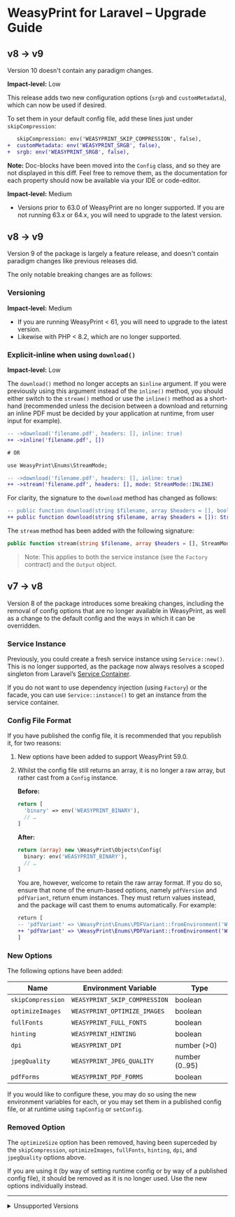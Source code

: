 # WeasyPrint for Laravel – Upgrade Guide

## v8 → v9

Version 10 doesn't contain any paradigm changes.

**Impact-level:** Low

This release adds two new configuration options (`srgb` and `customMetadata`), which can now be used if desired.

To set them in your default config file, add these lines just under `skipCompression`:

```diff
   skipCompression: env('WEASYPRINT_SKIP_COMPRESSION', false),
+  customMetadata: env('WEASYPRINT_SRGB', false),
+  srgb: env('WEASYPRINT_SRGB', false),
```

**Note:** Doc-blocks have been moved into the `Config` class, and so they are not displayed in this diff. Feel free to remove them, as the documentation for each property should now be available via your IDE or code-editor.

**Impact-level:** Medium

- Versions prior to 63.0 of WeasyPrint are no longer supported. If you are not running 63.x or 64.x, you will need to upgrade to the latest version.

## v8 → v9

Version 9 of the package is largely a feature release, and doesn't contain paradigm changes like previous releases did.

The only notable breaking changes are as follows:

### Versioning

**Impact-level:** Medium

- If you are running WeasyPrint < 61, you will need to upgrade to the latest version.
- Likewise with PHP < 8.2, which are no longer supported.

### Explicit-inline when using `download()`

**Impact-level:** Low

The `download()` method no longer accepts an `$inline` argument. If you were previously using this argument instead of the `inline()` method, you should either switch to the `stream()` method or use the `inline()` method as a short-hand (recommended unless the decision between a download and returning an inline PDF must be decided by your application at runtime, from user input for example).

```diff
-- ->download('filename.pdf', headers: [], inline: true)
++ ->inline('filename.pdf', [])

# OR

use WeasyPrint\Enums\StreamMode;

-- ->download('filename.pdf', headers: [], inline: true)
++ ->stream('filename.pdf', headers: [], mode: StreamMode::INLINE)
```

For clarity, the signature to the `download` method has changed as follows:

```diff
-- public function download(string $filename, array $headers = [], bool $inline = false): StreamedResponse;
++ public function download(string $filename, array $headers = []): StreamedResponse;
```

The `stream` method has been added with the following signature:

```php
public function stream(string $filename, array $headers = [], StreamMode $mode): StreamedResponse;
```

> Note: This applies to both the service instance (see the `Factory` contract) and the `Output` object.

## v7 → v8

Version 8 of the package introduces some breaking changes, including the removal of config options that are no longer available in WeasyPrint, as well as a change to the default config and the ways in which it can be overridden.

### Service Instance

Previously, you could create a fresh service instance using `Service::new()`. This is no longer supported, as the package now always resolves a scoped singleton from Laravel’s [Service Container](https://laravel.com/docs/container).

If you do not want to use dependency injection (using `Factory`) or the facade, you can use `Service::instance()` to get an instance from the service container.

### Config File Format

If you have published the config file, it is recommended that you republish it, for two reasons:

1. New options have been added to support WeasyPrint 59.0.
2. Whilst the config file still returns an array, it is no longer a raw array, but rather cast from a `Config` instance.

    **Before:**

    ```php
    return [
      'binary' => env('WEASYPRINT_BINARY'),
      // …
    ]
    ```

    **After:**

    ```php
    return (array) new \WeasyPrint\Objects\Config(
      binary: env('WEASYPRINT_BINARY'),
      // …
    ]
    ```

    You are, however, welcome to retain the raw array format. If you do so, ensure that none of the enum-based options, namely `pdfVersion` and `pdfVariant`, return enum instances. They must return values instead, and the package will cast them to enums automatically. For example:

    ```diff
    return [
    -- 'pdfVariant' => \WeasyPrint\Enums\PDFVariant::fromEnvironment('WEASYPRINT_PDF_VARIANT'),
    ++ 'pdfVariant' => \WeasyPrint\Enums\PDFVariant::fromEnvironment('WEASYPRINT_PDF_VARIANT')->value,
    ]
    ```

### New Options

The following options have been added:

| Name              | Environment Variable          | Type           |
| ----------------- | ----------------------------- | -------------- |
| `skipCompression` | `WEASYPRINT_SKIP_COMPRESSION` | boolean        |
| `optimizeImages`  | `WEASYPRINT_OPTIMIZE_IMAGES`  | boolean        |
| `fullFonts`       | `WEASYPRINT_FULL_FONTS`       | boolean        |
| `hinting`         | `WEASYPRINT_HINTING`          | boolean        |
| `dpi`             | `WEASYPRINT_DPI`              | number (>0)    |
| `jpegQuality`     | `WEASYPRINT_JPEG_QUALITY`     | number (0..95) |
| `pdfForms`        | `WEASYPRINT_PDF_FORMS`        | boolean        |

If you would like to configure these, you may do so using the new environment variables for each, or you may set them in a published config file, or at runtime using `tapConfig` or `setConfig`.

### Removed Option

The `optimizeSize` option has been removed, having been superceded by the `skipCompression`, `optimizeImages`, `fullFonts`, `hinting`, `dpi`, and `jpegQuality` options above.

If you are using it (by way of setting runtime config or by way of a published config file), it should be removed as it is no longer used. Use the new options individually instead.

<hr />

<details>
<summary>Unsupported Versions</summary>

## v6 → v7

Version 7 of the package does not introduce any new features or changes. The upgrade path simply involves ensuring that you are running at least Laravel 9.x on PHP 8.1+.

## v5 → v6

Version 6 of the package is a trimmed down version of v5, with specific emphasis on support for WeasyPrint v53, which has a new rendering engine (drops cairo) and no longer supports PNG images.

To upgrade to v6 of the package, you must be running WeasyPrint v53 or greater. A varity of installation options are available on their [documentation](https://doc.courtbouillon.org/weasyprint/latest/first_steps.html).

This version drops support for output types, as only PDFs are supported now. This means that the `to()`, `toPdf()` and `toPng()` methods have been dropped. The `OutputType` enumeration class has also been dropped.

The instantiation options are still available, however you no longer need to call any of the above methods. For example, assuming you are using the Facade, you can now do the following:

```php
// Download
WeasyPrint::prepareSource($source)->build()->download('filename.pdf'); // or,
WeasyPrint::prepareSource($source)->download('filename.pdf');

// Inline
WeasyPrint::prepareSource($source)->build()->inline('filename.pdf'); // or,
WeasyPrint::prepareSource($source)->inline('filename.pdf');

// Get Raw Data
$data = WeasyPrint::prepareSource($source)->build()->getData(); // or,
$data = WeasyPrint::prepareSource($source)->getData();
```

Be sure to checkout the [readme](readme.md) to see all the instantiation approaches.

Additionally, some configuration options have changed:

- `resolution` has been dropped – this was for PNGs only. You may remove this option if you have published your config file.
- `optimizeImages` has been dropped in favor of `optimizeSize`, corresponding to the `--optimize-size` flag that is passed to WeasyPrint. You don't need to do anything if you have not published your config file. If you have, simply remove `optimizeImages` and replace it with `optimizeSize`, as follows:

```php
return [
  // …

  /**
   * Optionally enable size optimizations, where WeasyPrint will attempt
   * to reduce the size of embedded images, fonts or both.
   * Use: 'images', 'fonts', 'all' or 'none' (default)
   * @param string
   */
  'optimizeSize' => env('WEASYPRINT_OPTIMIZE_SIZE', 'none'),
];
```

Note that the configuration now supports environment variables, which means you don't need to publish the config file anymore, unless you'd like to change the variable names or resolve them in a different way. See the [readme](readme.md) for more information.

And, lastly, the `getContentType()` method on the `Output` class has been removed – you will always receive `application/pdf`.

## v2/3/4 → v5.0.0

Being a total rewrite of the package, v5 is a Major Paradigm Release with several breaking changes. In this guide, the changes and upgrade paths are documented.

### Instantiation and preparing the source

The service class was previously instantiated with a static call to either `make` or `view`. These methods created a new instance of the `WeasyPrint` class, hydrated with the relevant “source”. In v5, both of these methods have been dropped as part of the change in architecture.

WeasyPrint for Laravel now supports instantiation via the Laravel Service Container or directly via the static `new()` method on the `Service` class, which has replaced the old `WeasyPrint` class.

As a result, there are now three methods you can use to get an instance of the `Service` class, and only one method to prepare the source. The readme covers the options available, however the diff below provides some quick examples of how to upgrade:

#### From `make` to `new()->prepareSource()` using service-instantiation

```diff
-- $service = WeasyPrint\WeasyPrint::make('<p>Test</p>');
++ $service = WeasyPrint\Service::new()->prepareSource('<p>Test</p>');
```

#### From `make` to `prepareSource()` using the service container

```diff
-- $service = WeasyPrint\WeasyPrint::make('<p>Test</p>');
++ $service = app(WeasyPrint\Factory::class)->prepareSource('<p>Test</p>');
```

Naturally, `Factory` may be resolved through dependency injection. In the example below, a cloned instance of the service is being returned. See the notes on [immutability](readme.md#immutability) for more information.

```php
public function __invoke(WeasyPrint\Factory $weasyprint)
{
  $service = $weasyprint->prepareSource('<p>Test</p>');
}
```

#### From `make` to `prepareSource()` using the facade

```diff
-- $service = WeasyPrint\WeasyPrint::make('<p>Test</p>');
++ $service = WeasyPrint\Facade::prepareSource('<p>Test</p>');
```

---
> 💡 **Note:** From this point onwards, this guide will use service-instantiation for all upgrade paths.
---

#### From `view` to `new()->prepareSource()` (without data)

```diff
-- $service = WeasyPrint\WeasyPrint::view('my-view');
++ $service = WeasyPrint\Service::new()->prepareSource(view('my-view'));
```
#### From `view` to `new()->prepareSource()` (with data)

```diff
$data = ['foo' => 'bar'];

-- $service = WeasyPrint\WeasyPrint::view('my-view', $data);
++ $service = WeasyPrint\Service::new()->prepareSource(view('my-view', $data));
```

### Configuration

In v5, the `set*` and `add*` (except for `addAttachment`) helpers are no longer available. Instead, the package uses a config-based architecture, where configuration is defined through arrays via argument unpacking, as well as named arguments when setting config directly.

When the service provider boots up, it merges the default configuration (either from the package or the config file published with `vendor:publish --tag=weasyprint.config`) into the Laravel config repository, available in the service container.

Whenever a new `Service` is instantiated, it will read this config using argument unpacking and will merge any specific overrides you pass in. These overrides may be passed in as an unpacked array or as named arguments.

For the purposes of this guide, only named arguments will be shown. For additional brevity, the example below shows all configuration options being changed in a single call.

```diff
-- $service = WeasyPrint\WeasyPrint::view('my-view')
--   ->setTimeout(10000)
--   ->setBaseUrl('https://example.com')
--   ->setResolution(300)
--   ->setMediaType('print')
--   ->addStylesheet('https://example.com/styles.css')
--   ->setPresentationalHints(true)
--   ->setOutputEncoding('utf-8');
++ $service = WeasyPrint\Service::new(
++   timeout: 10000,
++   baseUrl: 'https://example.com',
++   resolution: 300,
++   mediaType: 'print',
++   stylesheets: ['https://example.com/styles.css']
++   presentationalHints: true,
++   inputEncoding: 'utf-8',
++ )->prepareSource(view('my-view'))
```

However, it’s strongly advised to only override whatever needs changing as all of these options are now set in the config file. In previous versions, this was not the case and only `binary`, `cache_prefix` and `timeout` were configurable from the config file.

> 💡 Additionally, `binary` and `cache_prefix` were not configurable after the service was instantiated (unless the config was changed in memory using Laravel’s config repository, which no longer has any effect).

An optimal approach would be to publish the config file through `vendor:publish --tag=weasyprint.config` and make the changes there. Where specific changes are needed for specific builds (conversions), you should then make use of passing config options to `new()` or `mergeConfig` when using dependency injection or the facade:

```php
$service = app(WeasyPrint\Factory::class)->mergeConfig(binary: '/path/to/weasyprint');
$service = WeasyPrint\Facade::mergeConfig(binary: '/path/to/weasyprint');
```

> 💡 If you have already published your config file, it is recommended that you delete it, re-publish and ensure your previous changes are made in the new config file.

### Building and dealing with output

In previous versions, a call to any method that triggered a conversion would return the output data directly. This meant that calling `toPdf`, `toPng`, `download` or `inline` would trigger the conversion and return the result in the manner intended.

This changes in v5. Instead of doing two things at once, the package now breaks the process into three distinct steps.

> 💡 There are, however, shorthands available to perform these steps together, should you prefer the simpler syntax.

1. The first step is to specify the output type using the `OutputType` enumeration, or with the shorthand `toPdf` and `toPng` methods. This step may be skipped in favor of implicit output type inference with the `download`, `inline` and `putFile` helpers. If you want raw data and you do not specify an output type, it will default to PDF.
2. The second step is to build the output using `build()` on the service instance. This triggers a pipeline that does some preflight checks, sends the input to the WeasyPrint binary, and returns an `Output` object.
3. With an `Output` object in-hand, the third step is to get the raw data, or stream it as a download or an inline attachment, or save it to disk.

The diffs below show what needs to be changed. Each of them show the longhand and shorthand approaches you can take:

#### Getting the Raw Data

```diff
-- $pdfData = WeasyPrint\WeasyPrint::make('<p>Test</p>')->toPdf();
```

##### Longhand:

```diff
++ $pdfData = WeasyPrint\Service::new()
++   ->prepareSource('<p>Test</p>')
++   ->to(WeasyPrint\Enums\OutputType::pdf())
++   ->build()
++   ->getData();
```

##### Shorthand for output type call:

```diff
++ $pdfData = WeasyPrint\Service::new()
++   ->prepareSource('<p>Test</p>')
--   ->to(WeasyPrint\Enums\OutputType::pdf())
++   ->toPdf()
++   ->build()
++   ->getData(); // or download() or inline() or putFile()
```

##### OR, Static shorthand with explicit output type inference (only applicable to service-instantiation):
```diff
++ $stream = WeasyPrint\Service::createFromSource('<p>Test</p>')
++   ->toPdf()
++   ->getData()
```

#### Streaming to File

```diff
-- $pdfData = WeasyPrint\WeasyPrint::make('<p>Test</p>')->download('document.pdf'); // OR
-- $pdfData = WeasyPrint\WeasyPrint::make('<p>Test</p>')->inline('document.pdf');
```

##### Longhand:

```diff
++ $pdfData = WeasyPrint\Service::new()
++   ->prepareSource('<p>Test</p>')
++   ->to(WeasyPrint\Enums\OutputType::pdf())
++   ->build()
++   ->download('document.pdf'); // or inline() or putFile()
```

##### OR, Shorthand for output type call:

```diff
++ $pdfData = WeasyPrint\Service::new()
++   ->prepareSource('<p>Test</p>')
--   ->to(WeasyPrint\Enums\OutputType::pdf())
++   ->toPdf()
++   ->build()
++   ->download('document.pdf'); // or inline() or putFile()
```

##### OR, Implicit output type inference:

```diff
++ $stream = WeasyPrint\Service::new()
++   ->prepareSource('<p>Test</p>')
--   ->toPdf()
--   ->build()
++   ->download('document.pdf'); // or inline() or putFile()
```

##### OR, Static shorthand with implicit output type inference (only applicable to service-instantiation):
```diff
-- $stream = WeasyPrint\Service::new()
--   ->prepareSource('<p>Test</p>')
--   ->download('document.pdf');
++ $stream = WeasyPrint\Service::createFromSource('<p>Test</p>')
++   ->download('document.pdf') // or inline() or putFile();
```

</details>
